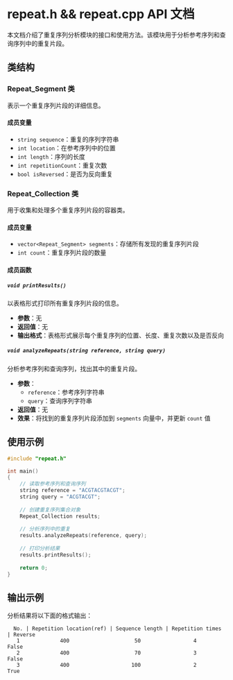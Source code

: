 # repeat.h && repeat.cpp API 文档

本文档介绍了重复序列分析模块的接口和使用方法。该模块用于分析参考序列和查询序列中的重复片段。

## 类结构

### Repeat_Segment 类

表示一个重复序列片段的详细信息。

#### 成员变量

- `string sequence`：重复的序列字符串
- `int location`：在参考序列中的位置
- `int length`：序列的长度
- `int repetitionCount`：重复次数
- `bool isReversed`：是否为反向重复

### Repeat_Collection 类

用于收集和处理多个重复序列片段的容器类。

#### 成员变量

- `vector<Repeat_Segment> segments`：存储所有发现的重复序列片段
- `int count`：重复序列片段的数量

#### 成员函数

##### `void printResults()`

以表格形式打印所有重复序列片段的信息。

- **参数**：无
- **返回值**：无
- **输出格式**：表格形式展示每个重复序列的位置、长度、重复次数以及是否反向

##### `void analyzeRepeats(string reference, string query)`

分析参考序列和查询序列，找出其中的重复片段。

- **参数**：
  - `reference`：参考序列字符串
  - `query`：查询序列字符串
- **返回值**：无
- **效果**：将找到的重复序列片段添加到 `segments` 向量中，并更新 `count` 值

## 使用示例

```cpp
#include "repeat.h"

int main() 
{
    // 读取参考序列和查询序列
    string reference = "ACGTACGTACGT";
    string query = "ACGTACGT";
    
    // 创建重复序列集合对象
    Repeat_Collection results;
    
    // 分析序列中的重复
    results.analyzeRepeats(reference, query);
    
    // 打印分析结果
    results.printResults();
    
    return 0;
}
```

## 输出示例

分析结果将以下面的格式输出：

```
  No. | Repetition location(ref) | Sequence length | Repetition times | Reverse
   1             400                     50                 4              False
   2             400                     70                 3              False
   3             400                    100                 2               True
```


